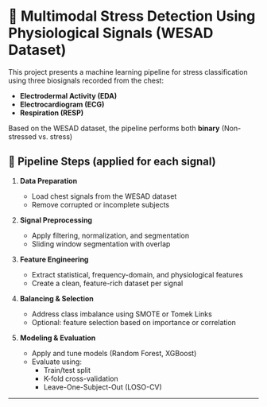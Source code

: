 # 🧠 Multimodal Stress Detection Using Physiological Signals (WESAD Dataset)

This project presents a machine learning pipeline for stress classification using three biosignals recorded from the chest:  
- **Electrodermal Activity (EDA)**  
- **Electrocardiogram (ECG)**  
- **Respiration (RESP)**  

Based on the WESAD dataset, the pipeline performs both **binary** (Non-stressed vs. stress)

## 🔁 Pipeline Steps (applied for each signal)

1. **Data Preparation**  
   - Load chest signals from the WESAD dataset  
   - Remove corrupted or incomplete subjects

2. **Signal Preprocessing**  
   - Apply filtering, normalization, and segmentation  
   - Sliding window segmentation with overlap

3. **Feature Engineering**  
   - Extract statistical, frequency-domain, and physiological features  
   - Create a clean, feature-rich dataset per signal

4. **Balancing & Selection**  
   - Address class imbalance using SMOTE or Tomek Links  
   - Optional: feature selection based on importance or correlation

5. **Modeling & Evaluation**  
   - Apply and tune models (Random Forest, XGBoost)  
   - Evaluate using:
     - Train/test split
     - K-fold cross-validation
     - Leave-One-Subject-Out (LOSO-CV)

---
